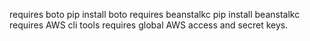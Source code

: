 requires boto
pip install boto
requires beanstalkc
pip install beanstalkc
requires AWS cli tools
requires global AWS access and secret keys.
